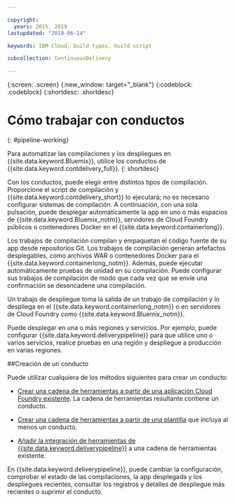 ```yaml
---

copyright:
  years: 2015, 2019
lastupdated: "2019-06-14"

keywords: IBM Cloud, build types, build script

subcollection: ContinuousDelivery

---
```



{:screen: .screen}
{:new_window: target="_blank"}
{:codeblock: .codeblock}
{:shortdesc: .shortdesc}

# Cómo trabajar con conductos 
{: #pipeline-working}

Para automatizar las compilaciones y los despliegues en {{site.data.keyword.Bluemix}}, utilice los conductos de {{site.data.keyword.contdelivery_full}}.
{: shortdesc}

Con los conductos, puede elegir entre distintos tipos de compilación. Proporcione el script de compilación y {{site.data.keyword.contdelivery_short}} lo ejecutará; no es necesario configurar sistemas de compilación. A continuación, con una sola pulsación, puede desplegar automáticamente la app en uno o más espacios de {{site.data.keyword.Bluemix_notm}}, servidores de Cloud Foundry públicos o contenedores Docker en el {{site.data.keyword.containerlong}}.

Los trabajos de compilación compilan y empaquetan el código fuente de su app desde repositorios Git. Los trabajos de compilación generan artefactos desplegables, como archivos WAR o contenedores Docker para el {{site.data.keyword.containerlong_notm}}. Además, puede ejecutar automáticamente pruebas de unidad en su compilación. Puede configurar sus trabajos de compilación de modo que cada vez que se envíe una confirmación se desencadene una compilación.

Un trabajo de despliegue toma la salida de un trabajo de compilación y lo despliega en el {{site.data.keyword.containerlong_notm}} o en servidores de Cloud Foundry como {{site.data.keyword.Bluemix_notm}}.

Puede desplegar en una o más regiones y servicios. Por ejemplo, puede configurar {{site.data.keyword.deliverypipeline}} para que utilice uno o varios servicios, realice pruebas en una región y despliegue a producción en varias regiones.

##Creación de un conducto

Puede utilizar cualquiera de los métodos siguientes para crear un conducto:

   * [Crear una cadena de herramientas a partir de una aplicación Cloud Foundry existente](/docs/services/ContinuousDelivery?topic=ContinuousDelivery-toolchains_getting_started#creating_a_toolchain_from_an_app). La cadena de herramientas resultante contiene un conducto.

   * [Crear una cadena de herramientas a partir de una plantilla](/docs/services/ContinuousDelivery?topic=ContinuousDelivery-toolchains_getting_started#creating_a_toolchain_from_a_template) que incluya al menos un conducto.

   * [Añadir la integración de herramientas de {{site.data.keyword.deliverypipeline}}](/docs/services/ContinuousDelivery?topic=ContinuousDelivery-integrations#deliverypipeline) a una cadena de herramientas existente.
   
En {{site.data.keyword.deliverypipeline}}, puede cambiar la configuración, comprobar el estado de las compilaciones, la app desplegada y los despliegues recientes, consultar los registros y detalles de despliegue más recientes o suprimir el conducto.
